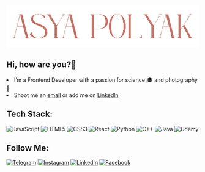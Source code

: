 ![Header](https://github.com/AsyaPolyak/AsyaPolyak/blob/main/assets/header.png)

## Hi, how are you?👋
<li> I’m a Frontend Developer with a passion for science 🎓 and photography 📸 </li>
<li>Shoot me an <a href="mailto: nastia19562511@gmail.com">email</a> or add me on <a href="https://www.linkedin.com/in/anastasia-polyak-111416247/"> Linkedln </a></li>

## Tech Stack:
![JavaScript](https://img.shields.io/badge/-<JavaScript>-5a0526?style=for-the-badge&logo=JavaScript)
![HTML5](https://img.shields.io/badge/-<HTML5>-5a0526?style=for-the-badge&logo=HTML5)
![CSS3](https://img.shields.io/badge/-<CSS3>-5a0526?style=for-the-badge&logo=CSS3)
![React](https://img.shields.io/badge/-<React>-5a0526?style=for-the-badge&logo=React)
![Python](https://img.shields.io/badge/-<Python>-5a0526?style=for-the-badge&logo=Python)
![C++](https://img.shields.io/badge/-C++-5a0526?style=for-the-badge&logo=C%2b%2b&logoColor=6296CC)
![Java](https://img.shields.io/badge/-<Java>-5a0526?style=for-the-badge&logo=Java)
![Udemy](https://img.shields.io/badge/-Udemy-5a0526?style=for-the-badge&logo=Udemy)
## Follow Me:
[![Telegram](https://img.shields.io/badge/-Telegram-9b323d?style=for-the-badge&logo=telegram&logoColor=27A0D9)](https://t.me/AsyaPolyak)
[![Instagram](https://img.shields.io/badge/-Instagram-9b323d?style=for-the-badge&logo=instagram&logoColor=B4068E)](https://instagram.com/asyapolyak?igshid=YmMyMTA2M2Y=)
[![LinkedIn](https://img.shields.io/badge/-LinkedIn-9b323d?style=for-the-badge&logo=linkedin&logoColor=007BB6)](https://www.linkedin.com/in/anastasia-polyak-111416247/)
[![Facebook](https://img.shields.io/badge/-Facebook-9b323d?style=for-the-badge&logo=Facebook&logoColor=1195F5)](https://www.facebook.com/profile.php?id=100006379087898)